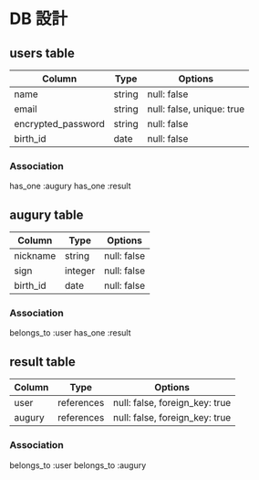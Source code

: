 # DB 設計

## users table

| Column             | Type                | Options                   |
|--------------------|---------------------|---------------------------|
| name               | string              | null: false               |
| email              | string              | null: false, unique: true |
| encrypted_password | string              | null: false               |
| birth_id           | date                | null: false               |

### Association

has_one :augury
has_one :result

## augury table

| Column             | Type                | Options                   |
|--------------------|---------------------|---------------------------|
| nickname           | string              | null: false               |
| sign               | integer             | null: false               |
| birth_id           | date                | null: false               |

### Association

belongs_to :user
has_one :result

## result table

| Column      | Type       | Options                        |
|-------------|------------|--------------------------------|
| user        | references | null: false, foreign_key: true |
| augury      | references | null: false, foreign_key: true |

### Association

belongs_to :user
belongs_to :augury
